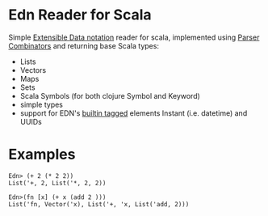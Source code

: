 #  Edn Reader for Scala
Simple [Extensible Data notation](https://github.com/edn-format/edn) reader for scala, implemented using [Parser Combinators](https://github.com/scala/scala-parser-combinators) and returning base Scala types:
- Lists
- Vectors
- Maps
- Sets
- Scala Symbols (for both clojure Symbol and Keyword)
- simple types
- support for EDN's [builtin tagged](https://github.com/edn-format/edn#built-in-tagged-elements) elements Instant (i.e. datetime) and UUIDs

# Examples

```
Edn> (+ 2 (* 2 2))
List('+, 2, List('*, 2, 2))

Edn>(fn [x] (+ x (add 2 )))
List('fn, Vector('x), List('+, 'x, List('add, 2)))

```
